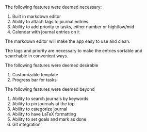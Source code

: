 The following features were deemed necessary:
1. Built in markdown editor
2. Ability to attach tags to journal entries
3. Ability to add priority to tasks, either number or high/low/mid
4. Calendar with journal entries on it

The markdown editor will make the app easy to use and clean.

The tags and priority are necessary to make the entries sortable and searchable in convenient ways.

The following features were deemed desirable
1. Customizable template
2. Progress bar for tasks

The following features were deemed beyond
1. Ability to search journals by keywords
2. Ability to pin journals at the top
3. Ability to categorize journal
4. Ability to have LaTeX formatting
5. Ability to set goals and mark as done
6. Git integration
